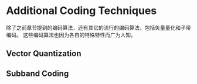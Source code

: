 # Additional Coding Techniques
除了之前章节提到的编码算法，还有其它的流行的编码算法，包括矢量量化和子带编码。 这些编码算法也因为各自的特殊特性而广为人知。
## Vector Quantization

## Subband Coding
